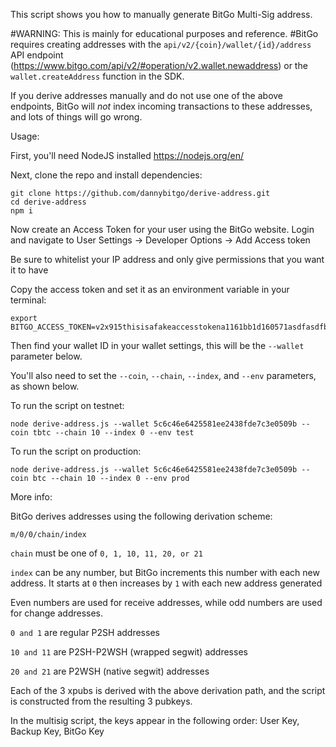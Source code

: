 This script shows you how to manually generate BitGo Multi-Sig address.

#WARNING: This is mainly for educational purposes and reference. 
#BitGo requires creating addresses with the ```api/v2/{coin}/wallet/{id}/address``` API endpoint (https://www.bitgo.com/api/v2/#operation/v2.wallet.newaddress) or the ```wallet.createAddress``` function in the SDK.

If you derive addresses manually and do not use one of the above endpoints, BitGo will *not* index incoming transactions to these addresses, and lots of things will go wrong.

Usage:

First, you'll need NodeJS installed https://nodejs.org/en/

Next, clone the repo and install dependencies:
```aidl
git clone https://github.com/dannybitgo/derive-address.git
cd derive-address
npm i
```

Now create an Access Token for your user using the BitGo website.
Login and navigate to User Settings -> Developer Options -> Add Access token

Be sure to whitelist your IP address and only give permissions that you want it to have

Copy the access token and set it as an environment variable in your terminal:
```aidl
export BITGO_ACCESS_TOKEN=v2x915thisisafakeaccesstokena1161bb1d160571asdfasdfb9fc0d204ec
```

Then find your wallet ID in your wallet settings, this will be the ```--wallet``` parameter below.

You'll also need to set the ```--coin```, ```--chain```, ```--index```, and ```--env``` parameters, as shown below.

To run the script on testnet:
```aidl
node derive-address.js --wallet 5c6c46e6425581ee2438fde7c3e0509b --coin tbtc --chain 10 --index 0 --env test
```

To run the script on production:
```aidl
node derive-address.js --wallet 5c6c46e6425581ee2438fde7c3e0509b --coin btc --chain 10 --index 0 --env prod
```

More info:

BitGo derives addresses using the following derivation scheme:

```m/0/0/chain/index```

```chain``` must be one of ```0, 1, 10, 11, 20, or 21```

```index``` can be any number, but BitGo increments this number with each new address. It starts at ```0``` then increases by ```1``` with each new address generated

Even numbers are used for receive addresses, while odd numbers are used for change addresses.

```0 and 1``` are regular P2SH addresses

```10 and 11``` are P2SH-P2WSH (wrapped segwit) addresses

```20 and 21``` are P2WSH (native segwit) addresses

Each of the 3 xpubs is derived with the above derivation path, and the script is constructed from the resulting 3 pubkeys.

In the multisig script, the keys appear in the following order: User Key, Backup Key, BitGo Key

